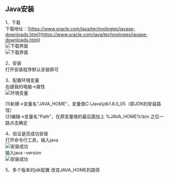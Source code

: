 ## Java安装
1、下载  
下载地址：[https://www.oracle.com/java/technologies/javase-downloads.html](https://www.oracle.com/java/technologies/javase-downloads.html)  
![下载界面](https://gitee.com/zhangshangfeng/MyDocument/blob/master/docs/picture/jdkDownload1.png)  
![下载界面](https://gitee.com/zhangshangfeng/MyDocument/blob/master/docs/picture/jdkDownload2.png)

2、安装  
打开安装程序默认安装即可

3、配置环境变量   
右键我的电脑->属性  
![环境变量](https://gitee.com/zhangshangfeng/MyDocument/blob/master/docs/picture/jdkDownload3.png)

(1)新建->变量名"JAVA_HOME"，变量值C:\Java\jdk1.8.0_05（即JDK的安装路径）  
(2)编辑->变量名"Path"，在原变量值的最后面加上 %JAVA_HOME%\bin
之后一路点击确定

4、验证是否成功安装  
打开命令行工具，输入java  
![安装成功](https://gitee.com/zhangshangfeng/MyDocument/blob/master/docs/picture/jdkDownload4.png)  
输入java -version  
![安装成功](https://gitee.com/zhangshangfeng/MyDocument/blob/master/docs/picture/jdkDownload5.png)


5、多个版本的jdk配置
改变JAVA_HOME的路径